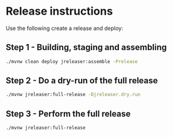 
# Release instructions

Use the following create a release and deploy:

## Step 1 - Building, staging and assembling

```bash
./mvnw clean deploy jreleaser:assemble -Prelease
```

## Step 2 - Do a dry-run of the full release

```bash
./mvnw jreleaser:full-release -Djreleaser.dry.run
```

## Step 3 - Perform the full release

```bash
./mvnw jreleaser:full-release
```
